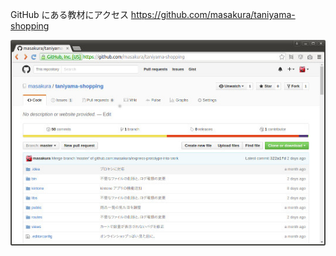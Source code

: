 GitHub にある教材にアクセス
https://github.com/masakura/taniyama-shopping

![リポジトリ](resources/github-repo.jpg)
